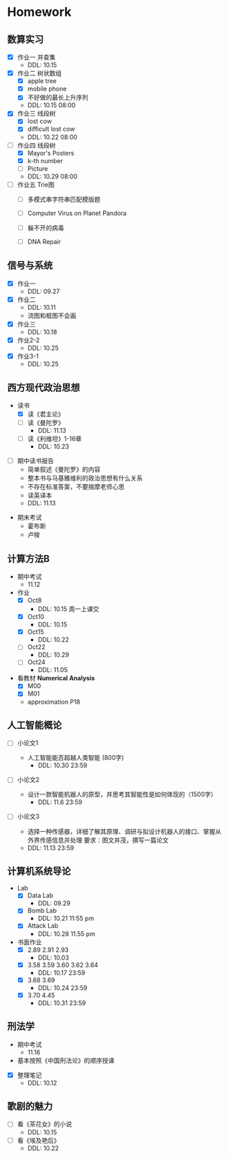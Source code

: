 # Homework

##  数算实习 
* [x] 作业一 并查集
    * DDL: 10.15
* [x] 作业二 树状数组
    * [x] apple tree
    * [x] mobile phone  
    * [x] 不好做的最长上升序列
    * DDL: 10.15 08:00
* [x] 作业三 线段树
    * [x] lost cow
    * [x] difficult lost cow
    * DDL: 10.22 08:00 
* [ ] 作业四 线段树
    * [x] Mayor's Posters
    * [x] k-th number
    * [ ] Picture
    * DDL: 10.29 08:00
* [ ] 作业五 Trie图
    * [ ] 多模式串字符串匹配模版题
    * [ ] Computer Virus on Planet Pandora
    * [ ] 躲不开的病毒
    * [ ] DNA Repair
    

## 信号与系统
* [x] 作业一
    * DDL: 09.27
* [x] 作业二
    * DDL: 10.11
    * 流图和框图不会画
* [x] 作业三
    * DDL: 10.18
* [x] 作业2-2
    * DDL: 10.25
* [x] 作业3-1
    * DDL: 10.25
## 西方现代政治思想
* 读书
    * [x] 读《君主论》
    * [ ] 读《曼陀罗》
        * DDL: 11.13
    * [ ] 读《利维坦》1-16章
        * DDL: 10.23
* [ ] 期中读书报告
    * 简单叙述《曼陀罗》的内容
    * 整本书与马基雅维利的政治思想有什么关系
    * 不存在标准答案，不要揣摩老师心思
    * 读英译本
    * DDL: 11.13
* 期末考试
    * 霍布斯
    * 卢梭
## 计算方法B
* 期中考试
    * 11.12  
* 作业
    * [x] Oct8
        * DDL: 10.15 周一上课交
    * [x] Oct10
        * DDL: 10.15
    * [x] Oct15
        * DDL: 10.22
    * [ ] Oct22
        * DDL: 10.29
    * [ ] Oct24
        * DDL: 11.05
* 看教材 **Numerical Analysis** 
    * [x] M00 
    * [x] M01  
    * approximation P18

## 人工智能概论

* [ ] 小论文1
    * 人工智能能否超越人类智能 (800字)
        * DDL: 10.30 23:59
    
* [ ] 小论文2 
    * 设计一款智能机器人的原型，并思考其智能性是如何体现的（1500字）
        * DDL: 11.6 23:59

* [ ] 小论文3
    * 选择一种传感器，详细了解其原理、调研与拟设计机器人的接口、掌握从外界传感信息并处理 要求：图文并茂，撰写一篇论文
    * DDL: 11.13 23:59

## 计算机系统导论
* Lab
    * [x] Data Lab
        * DDL: 09.29
    * [x] Bomb Lab
        * DDL: 10.21 11:55 pm
    * [x] Attack Lab
        * DDL: 10.28 11.55 pm
    
* 书面作业
    * [x] 2.89 2.91 2.93
        * DDL: 10.03
    * [x] 3.58 3.59 3.60 3.62 3.64
        * DDL: 10.17 23:59
    * [x] 3.68 3.69
        * DDL: 10.24 23:59
    * [x] 3.70 4.45
        * DDL: 10.31 23:59


## 刑法学
* 期中考试
    * 11.16
* 基本按照《中国刑法论》的顺序授课
* [x] 整理笔记
    * DDL: 10.12

## 歌剧的魅力
* [ ] 看《茶花女》的小说
    * DDL: 10.15
* [ ] 看《埃及艳后》
    * DDL: 10.22





 





